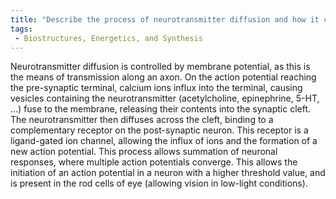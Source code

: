 ```yaml
---
title: "Describe the process of neurotransmitter diffusion and how it contributes to signal transmission between cells."
tags:
 - Biostructures, Energetics, and Synthesis
---
```

Neurotransmitter diffusion is controlled by membrane potential, as this is the means of transmission along an axon. On the action potential reaching the pre-synaptic terminal, calcium ions influx into the terminal, causing vesicles containing the neurotransmitter (acetylcholine, epinephrine, 5-HT, …) fuse to the membrane, releasing their contents into the synaptic cleft. 
The neurotransmitter then diffuses across the cleft, binding to a complementary receptor on the post-synaptic neuron. This receptor is a ligand-gated ion channel, allowing the influx of ions and the formation of a new action potential. 
This process allows summation of neuronal responses, where multiple action potentials converge. This allows the initiation of an action potential in a neuron with a higher threshold value, and is present in the rod cells of eye (allowing vision in low-light conditions). 
